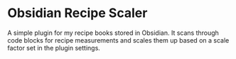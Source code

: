 # Obsidian Recipe Scaler

A simple plugin for my recipe books stored in Obsidian.  It scans through code blocks for recipe measurements and scales them up based on a scale factor set in the plugin settings.
